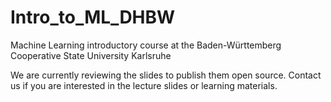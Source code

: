 # Intro_to_ML_DHBW
Machine Learning introductory course at the Baden-Württemberg Cooperative State University Karlsruhe


We are currently reviewing the slides to publish them open source. Contact us if you are interested in the lecture slides or learning materials.
